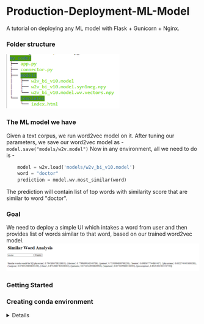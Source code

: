 # Production-Deployment-ML-Model
A tutorial on deploying any ML model with Flask + Gunicorn + Nginx.

### Folder structure ###
![](others/my_code_LIGHT.png)

### The ML model we have ###
Given a text corpus, we run word2vec model on it. After tuning our parameters, we save our word2vec model as -
              `model.save("models/w2v.model")`
Now in any environment, all we need to do is - 
    
    
```python
    model = w2v.load('models/w2v_bi_v10.model')
    word = "doctor"
    prediction = model.wv.most_similar(word)
```
    
 The prediction will contain list of top words with similarity score that are similar to word "doctor".
 
 ### Goal ###
 We need to deploy a simple UI which intakes a word from user and then provides list of words similar to that word, based on our trained word2vec model.
 ![This is what we want](others/UI.png)

### Getting Started ###

### Creating conda environment
<details>
  
```python
conda create -n myapp
conda activate myapp
conda install flask
conda install gensim 

# install lib as per requirements

```
* As we are using gensim, make sure the version is >4.0 with latest python(3.10) 
* To update python packages - 
 <br/> `sudo apt install python3-pip python3-dev build-essential libssl-dev libffi-dev python3-setuptools` 
* To upgrade from a older gensim version in env - 
```unix
conda remove --force gensim
pip install  --upgrade gensim --pre
```
<//details> 
### Gunicorn installation ###
<details><summary> Run cmd </summary>

`pip install gunicorn` <br/>
Note make sure to run this command while inside env as it can cause compatibility issues.
</details>
  
### Creating our application - app.py ###
<details>

Flask API will receive user input in form of `request.form["word"]`  through UI or API calls, computes the similar words to input based on our saved model and returns it.
In `app.run(debug=True,host='0.0.0.0')` we can change the host as well as port number at which it gets deployed. Follow [this](https://www.codewithharry.com/blogpost/flask-cheatsheet) cheat-sheet for flask commands.
> python app.py
  >> Now our application running successfully on machine_ip:port(by default 5000), go to url http://localhost:5000.

Note: templates/index.html - This folder contains the HTML template to allow user to enter any word and displays the predictions. 
<br/>
Flask server is a development server i.e meant to test locally only. We need to create client-server framework to handle user requests. For this, we need a WSGI and a web server i.e we have - 
* Flask:python framework for web application
* Gunicorn : Application server to handle client request
* Nginx: Web server
</details>

### Connecting app with Gunicorn ###
<details>
  
So far, we have completed our local deployment with Flask. Now will connect/map our flask application and gunicorn server via `connector.py`. <br/>
``` gunicorn --bind :5000 connector:app ```  <br/>
This will run gunicorn server by providing connector file and application module name. Application still runs on same url but now the client request gets handled by the app server - Gunicorn.

<br/>
Before running nginx, we need to setup gunincorn such that it can be started by systemd. This is requirement of nginx. 

- [ ] Edit service file - sudo vi /etc/systemd/system/myapp.service
* Working directory - the root folder path
* Environment - conda env path, can be found via command `conda env list`
* ExecStart - \<path of gunciron in your env\>  --workers 3  --bind unix:myapp.sock -m 007 connector:app
  <br/>  Notice how this gunicorn cmd is different from earlier. Now, we bind it to a unix socket i.e myapp.sock
- [ ]  To start the gunicorn service, we run following commands - 
  ```
          sudo systemctl start myapp
          sudo systemctl enable myapp
          sudo systemctl status myapp
  ```
 - [ ]  The above cmds creates **myapp.sock** in your my_code folder. <br/>
  **NOTE:** change the permission of this file to 777 so that its accessible to nginx. You might need to change the folder permission access as well, because we see in nginx setuo that its start from root folder("/") and then moves to our unix socket **"myapp.sock"**, we need to make sure nginx has permission to do so.
  
  </details>
  
  
### Setting up our web server - nginx ###
<details> <summary> Steps to follow - </summary>
  
- [ ] To install nginx, follow the steps mentioned in [Installing nginx on Ubuntu.](https://www.digitalocean.com/community/tutorials/how-to-install-nginx-on-ubuntu-18-04)
You can install it outside environment as well.
- [ ] sudo usermod ubuntu -g www-data
   - [ ] the user here is ubuntu and group is www-data. Change accordingly.
- [ ] Create nginx configuration file - `sudo vi /etc/nginx/sites-available/myapp`
- [ ] Create a symlink between /etc/nginx/sites-available and /etc/nginx/sites-enabled <br/>
   ```sudo ln -s /etc/nginx/sites-available/myapp /etc/nginx/sites-enabled``` <br/>
  To check if the linkage is successful, run `ls-ln`. If there is already symlink and you need to ovewrite then instead of passing `-s` , pass `-sf` as argument.
- [ ] `sudo nginx -t` Checks any syntax errors in configuration file: nginx.conf
- [ ] Start the application -
       <br/> ```sudo systemctl start nginx```<br/>
      Application will be running at http://localhost:5000
</details>

#### Additional functions
<details> <summary> Error and process logs </summary>
  
 * sudo less /var/log/nginx/error.log: checks the Nginx error logs.
 * sudo less /var/log/nginx/access.log: checks the Nginx access logs.
 * sudo journalctl -u nginx: checks the Nginx process logs.
 * sudo journalctl -u myapp: checks your Flask app’s Gunicorn logs.
  
</details>

#### References 
<details>

 * [Part 1:Deploy Flask App+Anaconda+Gunicorn+Nginx on Ubuntu](https://medium.com/analytics-vidhya/part-1-deploy-flask-app-anaconda-gunicorn-nginx-on-ubuntu-4524014451b)
 * [Part 2](https://medium.com/analytics-vidhya/part-2-deploy-flask-app-anaconda-gunicorn-nginx-on-ubuntu-b12fc4199c59) 
    
</details>  
